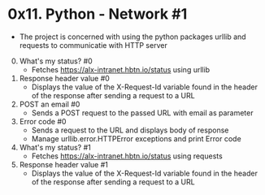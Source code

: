 # 0x11. Python - Network #1
- The project is concerned with using the python packages urllib and requests to communicatie with HTTP server

0. What's my status? #0
	* Fetches https://alx-intranet.hbtn.io/status using urllib
1. Response header value #0
	* Displays the value of the X-Request-Id variable found in the header of the response after sending a request to a URL
2. POST an email #0
	* Sends a POST request to the passed URL with email as parameter
3. Error code #0
	* Sends a request to the URL and displays body of response
	* Manage urllib.error.HTTPError exceptions and print Error code
4. What's my status? #1
	* Fetches https://alx-intranet.hbtn.io/status using requests
5. Response header value #1
	* Displays the value of the X-Request-Id variable found in the header of the response after sending a request to a URL